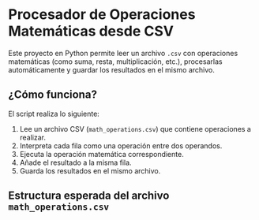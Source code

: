 # Procesador de Operaciones Matemáticas desde CSV

Este proyecto en Python permite leer un archivo `.csv` con operaciones matemáticas (como suma, resta, multiplicación, etc.), procesarlas automáticamente y guardar los resultados en el mismo archivo.

## ¿Cómo funciona?

El script realiza lo siguiente:

1. Lee un archivo CSV (`math_operations.csv`) que contiene operaciones a realizar.
2. Interpreta cada fila como una operación entre dos operandos.
3. Ejecuta la operación matemática correspondiente.
4. Añade el resultado a la misma fila.
5. Guarda los resultados en el mismo archivo.

## Estructura esperada del archivo `math_operations.csv`
